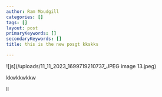 ```yaml
---
author: Ram Moudgill
categories: []
tags: []
layout: post
primaryKeywords: []
secondaryKeywords: []
title: this is the new posgt kkskks

---
```

  
![js](/uploads/11_11_2023_1699719210737_JPEG image 13.jpeg)

kkwkkwkkw

ll

